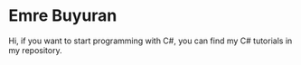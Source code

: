 # Emre Buyuran
Hi, if you want to start programming with C#, you can find my C# tutorials in my repository. 
